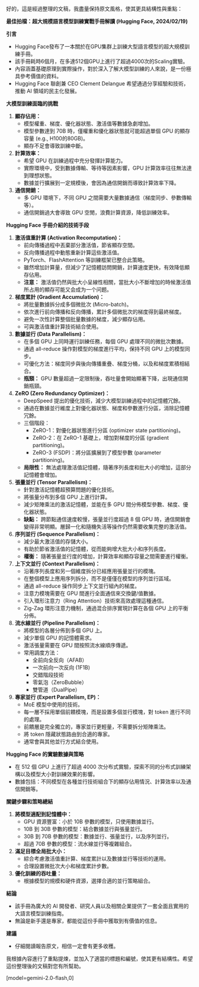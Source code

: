 好的，這是經過整理的文稿，我盡量保持原文風格，使其更具結構性與重點：

**最佳拍檔：超大規模語言模型訓練實戰手冊解讀 (Hugging Face, 2024/02/19)**

**引言**

*   Hugging Face發布了一本關於在GPU集群上訓練大型語言模型的超大規模訓練手冊。
*   該手冊耗時6個月，在多達512個GPU上進行了超過4000次的Scaling實驗。
*   內容涵蓋基礎原理到實際操作，對於深入了解大模型訓練的人來說，是一份極具參考價值的資料。
*   Hugging Face 聯創兼 CEO Clement Delangue 希望通過分享經驗和技術，推動 AI 領域的民主化發展。

**大模型訓練面臨的挑戰**

1.  **顯存佔用：**
    *   模型權重、梯度、優化器狀態、激活值等數據急劇增加。
    *   模型參數達到 70B 時，僅權重和優化器狀態就可能超過單個 GPU 的顯存容量 (e.g., H100的80GB)。
    *   顯存不足會導致訓練中斷。
2.  **計算效率：**
    *   希望 GPU 在訓練過程中充分發揮計算能力。
    *   實際環境中，受到數據傳輸、等待等因素影響，GPU 計算效率往往無法達到理想狀態。
    *   數據並行擴展到一定規模後，會因為通信開銷而導致計算效率下降。
3.  **通信開銷：**
    *   多 GPU 環境下，不同 GPU 之間需要大量數據通信（梯度同步、參數傳輸等）。
    *   通信開銷過大會導致 GPU 空閒，浪費計算資源，降低訓練效率。

**Hugging Face 手冊介紹的技術手段**

1.  **激活值重計算 (Activation Recomputation)：**
    *   前向傳播過程中丟棄部分激活值，節省顯存空間。
    *   反向傳播過程中動態重新計算這些激活值。
    *   PyTorch、FlashAttention 等訓練框架已整合此策略。
    *   雖然增加計算量，但減少了記憶體訪問開銷，計算速度更快，有效降低顯存佔用。
    *   **注意：** 激活值仍然與批大小呈線性相關，當批大小不斷增加的時候激活值所占用的顯存可能又会成为一个问题。
2.  **梯度累計 (Gradient Accumulation)：**
    *   將批量數據拆分成多個微批次 (Micro-batch)。
    *   依次進行前向傳播和反向傳播，累計多個微批次的梯度得到最終梯度。
    *   避免一次性計算整個批量數據的梯度，減少顯存佔用。
    *   可與激活值重計算技術結合使用。
3.  **數據並行 (Data Parallelism)：**
    *   在多個 GPU 上同時運行訓練任務，每個 GPU 處理不同的微批次數據。
    *   通過 all-reduce 操作對模型的梯度進行平均，保持不同 GPU 上的模型同步。
    *   可優化方法：梯度同步與後向傳播重疊、梯度分桶，以及和梯度累積相結合。
    *   **瓶頸：** GPU 數量超過一定限制後，吞吐量會開始顯著下降，出現通信開銷瓶頸。
4.  **ZeRO (Zero Redundancy Optimizer)：**
    *   DeepSpeed 提出的優化技術，減少大模型訓練過程中的記憶體冗餘。
    *   通過在數據並行維度上對優化器狀態、梯度和參數進行分區，消除記憶體冗餘。
    *   三個階段：
        *   ZeRO-1：對優化器狀態進行分區 (optimizer state partitioning)。
        *   ZeRO-2：在 ZeRO-1 基礎上，增加對梯度的分區 (gradient partitioning)。
        *   ZeRO-3 (FSDP)：將分區擴展到了模型參數 (parameter partitioning)。
    *   **局限性：** 無法處理激活值記憶體，隨著序列長度和批大小的增加，這部分記憶體會增加。
5.  **張量並行 (Tensor Parallelism)：**
    *   針對激活記憶體超預算問題的優化技術。
    *   將張量分布到多個 GPU 上進行計算。
    *   減少矩陣乘法的激活記憶體，並能在多 GPU 間分佈模型參數、梯度、優化器狀態。
    *   **缺點：** 跨節點通信速度較慢，張量並行度超過 8 個 GPU 時，通信開銷會變得非常明顯。層歸一化和隨機失活等操作仍然需要收集完整的激活值。
6.  **序列並行 (Sequence Parallelism)：**
    *   減少最大激活值的存儲大小。
    *   有助於節省激活值的記憶體，從而能夠增大批大小和序列長度。
    *   **權衡：** 隨著張量並行度的增加，計算效率和顯存容量之間需要進行權衡。
7.  **上下文並行 (Context Parallelism)：**
    *   沿著序列長度和另一個維度拆分已經應用張量並行的模塊。
    *   在整個模型上應用序列拆分，而不是僅僅在模型的序列並行區域。
    *   通過 all-reduce 操作同步上下文並行組內的梯度。
    *   注意力模塊需要在 GPU 間進行全面通信來交換鍵/值數據。
    *   引入環形注意力（Ring Attention）技術來高效處理這種通信。
    *   Zig-Zag 環形注意力機制，通過混合排序實現計算在各個 GPU 上的平衡分佈。
8.  **流水線並行 (Pipeline Parallelism)：**
    *   將模型的各層分佈到多個 GPU 上。
    *   減少單個 GPU 的記憶體需求。
    *   激活張量需要在 GPU 間按照流水線順序傳遞。
    *   常用調度方法：
        *   全前向全反向（AFAB）
        *   一次前向一次反向 (1F1B)
        *   交錯階段技術
        *   零氣泡（ZeroBubble）
        *   雙管道（DualPipe）
9.  **專家並行 (Expert Parallelism, EP)：**
    *   MoE 模型中使用的技術。
    *   每一層不採用單個前饋模塊，而是設置多個並行模塊，對 token 進行不同的處理。
    *   前饋層是完全獨立的，專家並行更輕量，不需要拆分矩陣乘法。
    *   將 token 隱藏狀態路由到合適的專家。
    *   通常會與其他並行方式結合使用。

**Hugging Face 的實驗數據與策略**

*   在 512 個 GPU 上進行了超過 4000 次分布式實驗，探索不同的分布式訓練架構以及模型大小對訓練效果的影響。
*   數據包括：不同模型在各種並行技術組合下的顯存佔用情況、計算效率以及通信開銷等。

**關鍵步驟和策略總結**

1.  **將模型適配到記憶體中：**
    *   GPU 資源豐富：小於 10B 參數的模型，只使用數據並行。
    *   10B 到 30B 參數的模型：結合數據並行與張量並行。
    *   30B 到 70B 參數的模型：數據並行、張量並行，以及序列並行。
    *   超過 70B 參數的模型：流水線並行等複雜組合。
2.  **滿足目標全局批大小：**
    *   綜合考慮激活值重計算、梯度累計以及數據並行等技術的運用。
    *   合理設置微批次大小和梯度累計步數。
3.  **優化訓練的吞吐量：**
    *   根據模型的規模和硬件資源，選擇合適的並行策略組合。

**結論**

*   該手冊為廣大的 AI 開發者、研究人員以及相關企業提供了一套全面且實用的大語言模型訓練指南。
*   無論是新手還是專家，都能從這份手冊中獲取到有價值的信息。

**建議**

*   仔細閱讀報告原文，相信一定會有更多收穫。

我根據內容進行了重點提煉，並加入了適當的標題和編號，使其更有結構性。希望這份整理後的文稿對您有所幫助。

[model=gemini-2.0-flash,0]
